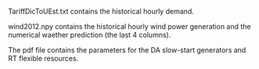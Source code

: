 TariffDicToUEst.txt contains the historical hourly demand.

wind2012.npy contains the historical hourly wind power generation and the numerical waether prediction (the last 4 columns).

The pdf file contains the parameters for the DA slow-start generators and RT flexible resources.
